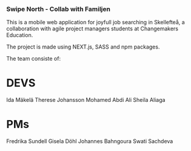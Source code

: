 ### Swipe North - Collab with Familjen 
This is a mobile web application for joyfull job searching in Skellefteå, 
a collaboration with agile project managers students at Changemakers Education.

The project is made using NEXT.js, SASS and npm packages. 

The team consiste of:
# DEVS 
Ida Mäkelä
Therese Johansson
Mohamed Abdi Ali
Sheila Aliaga

# PMs
Fredrika Sundell
Gisela Döhl
Johannes Bahngoura
Swati Sachdeva